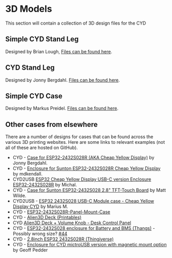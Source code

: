 # 3D Models

This section will contain a collection of 3D design files for the CYD

## Simple CYD Stand Leg

Designed by Brian Lough,
[Files can be found here](/3dModels/Simple_CYD_%20Stand_Leg).

## CYD Stand Leg

Designed by Jonny Bergdahl.
[Files can be found here](/3dModels/Jonnys_CYD_Stand_Leg).

## Simple CYD Case 

Designed by Markus Preidel. 
[Files can be found here](/3dModels/Markus_CYD_Simple_Case).

## Other cases from elsewhere

There are a number of designs for cases that can be found across the various 3D printing websites. Here are some links to relevant examples (not all of these are hosted on GitHub).

 - CYD - [Case for ESP32-2432S028R (AKA Cheap Yellow Display)](https://www.printables.com/model/840199-case-for-esp32-2432s028r-aka-cheap-yellow-display) by Jonny  Bergdahl.
 - CYD - [Enclosure for Sunton ESP32-2432S028R Cheap Yellow Display](https://www.printables.com/model/685845-enclosure-for-sunton-esp32-2432s028r-cheap-yellow-) by mdkendall.
 - CYD2USB [ESP32 Cheap Yellow Display USB-C version Enclosure ESP32-2432S028R](https://www.printables.com/model/744864-esp32-cheap-yellow-display-usb-c-version-enclosure) by Michal.
 - CYD - [Case for Sunton ESP32-2432S028 2.8" TFT-Touch Board](https://www.printables.com/model/519913-case-for-sunton-esp32-2432s028-28-tft-touch-board) by Matt Wilde.
 - CYD2USB - [ESP32 2432S028 USB-C Module case - Cheap Yellow Display CYD](https://www.printables.com/model/793451-esp32-2432s028-usb-c-module-case-cheap-yellow-disp) by Marius M.
- CYD - [ESP32-2432S028R-Panel-Mount-Case](https://github.com/clowrey/ESP32-2432S028R-Panel-Mount-Case)
- CYD - [Alien3D Deck (Printables)](https://www.printables.com/model/310352/)
- CYD [Alien3D Deck + Volume Knob - Desk Control Panel](https://www.printables.com/model/329937-alien3d-deck-volume-knob-desk-control-panel)
- CYD - [ESP32-2432S028 enclosure for Battery and BMS
(Thangs)](https://thangs.com/designer/dimosram/3d-model/ESP32-2432S028%20enclosure%20for%20Battery%20and%20BMS-788656) - Possibly wrong size? [#44](https://github.com/witnessmenow/ESP32-Cheap-Yellow-Display/issues/44)
- CYD - [2.8inch ESP32 2432S028R (Thingiverse)](https://www.thingiverse.com/thing:5990927)
- CYD - [Enclosure for CYD mictroUSB version with magnetic mount option](https://makerworld.com/en/models/17061#profileId-32030) by Geoff Pedder
